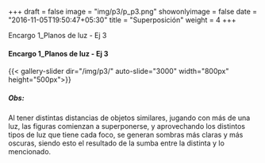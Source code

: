 +++
draft = false
image = "img/p3/p_p3.png"
showonlyimage = false
date = "2016-11-05T19:50:47+05:30"
title = "Superposición"
weight = 4
+++

Encargo 1_Planos de luz - Ej 3
<!--more-->


#### Encargo 1_Planos de luz - Ej 3

{{< gallery-slider dir="/img/p3/" auto-slide="3000" width="800px" height="500px">}}


##### Obs:
Al tener distintas distancias de objetos similares, jugando con más de una luz, las figuras comienzan a superponerse, y aprovechando los distintos tipos de luz que tiene cada foco, se generan sombras más claras y más oscuras, siendo esto el resultado de la sumba entre la distinta y lo mencionado.
